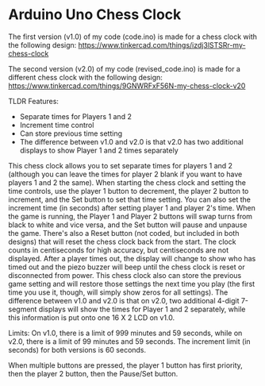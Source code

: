 # Arduino Uno Chess Clock

The first version (v1.0) of my code (code.ino) is made for a chess clock with the following design: 
https://www.tinkercad.com/things/izdj3lSTSRr-my-chess-clock

The second version (v2.0) of my code (revised_code.ino) is made for a different chess clock with the following design:
https://www.tinkercad.com/things/9GNWRFxF56N-my-chess-clock-v20

TLDR Features: 
- Separate times for Players 1 and 2
- Increment time control
- Can store previous time setting
- The difference between v1.0 and v2.0 is that v2.0 has two additional displays to show Player 1 and 2 times separately

This chess clock allows you to set separate times for players 1 and 2 (although you can leave the times for player 2 blank if you want to have players 1 and 2 the same). 
When starting the chess clock and setting the time controls, use the player 1 button to decrement, the player 2 button to increment, and the Set button to set that time setting. You can also set the increment time (in seconds) 
after setting player 1 and player 2's time. When the game is running, the Player 1 and Player 2 buttons will swap turns from black to white and vice versa, and the Set
button will pause and unpause the game. There's also a Reset button (not coded, but included in both designs) that will reset the chess clock back from the start. The clock counts in centiseconds for high accuracy, but centiseconds are not displayed.
After a player times out, the display will change to show who has timed out and the piezo buzzer will beep until the chess clock is reset or disconnected from power.
This chess clock also can store the previous game setting and will restore those settings the next time you play (the first time you use it, though, will simply show zeros for all settings). The difference between v1.0 and v2.0 is that on v2.0,
two additional 4-digit 7-segment displays will show the times for Player 1 and 2 separately, while this information is put onto one 16 X 2 LCD on v1.0.

Limits: On v1.0, there is a limit of 999 minutes and 59 seconds, while on v2.0, there is a limit of 99 minutes and 59 seconds. The increment limit (in seconds)
for both versions is 60 seconds.

When multiple buttons are pressed, the player 1 button has first priority, then the player 2 button, then the Pause/Set button.
